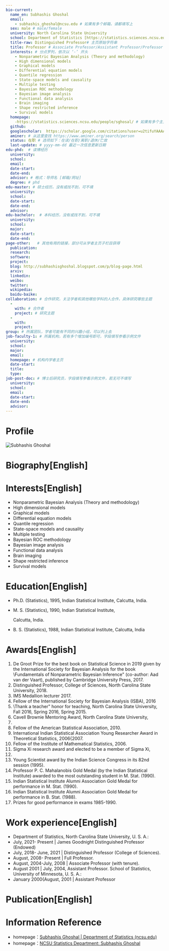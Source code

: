 ```yaml
---
bio-current:
  name_en: Subhashis Ghoshal
  email: 
    - subhashis_ghoshal@ncsu.edu # 如果有多个邮箱，请都填写上
  sex: male # male/female
  university: North Carolina State University 
  school: Department of Statistics [https://statistics.sciences.ncsu.edu/]# 格式：学院名称[学院官网链接] 
  title-raw: Distinguished Professor# 主页原始字符串
  title: Professor # Associate Professor/Assistant Professor/Professor
  interests: # 分点罗列，依次以 ‘-’ 开头
    - Nonparametric Bayesian Analysis (Theory and methodology)
    - High dimensional models
    - Graphical models
    - Differential equation models
    - Quantile regression
    - State-space models and causality
    - Multiple testing
    - Bayesian ROC methodology
    - Bayesian image analysis
    - Functional data analysis
    - Brain imaging
    - Shape restricted inference
    - Survival models
  homepage: 
    -https://statistics.sciences.ncsu.edu/people/sghosal/ # 如果有多个主页，请都填写上
  github: 
  googlescholar:  https://scholar.google.com/citations?user=u2tifuYAAAAJ&hl=en&oi=ao
  aminer: # 从这里查找 https://www.aminer.org/search/person
  status: 在职 # 选项如下：在读/在职/离职/退休/亡故
  last-update: # yyyy-mm-dd 最近一次信息更新日期
edu-phd:  # 读博经历
  university: 
  school: 
  email: 
  date-start: 
  date-end: 
  advisor: # 格式：导师名 [邮箱/网址]
  degree: # phd
edu-master: # 硕士经历，没有或找不到，可不填
  university: 
  school: 
  date-start: 
  date-end: 
  advisor:
edu-bachelor:  # 本科经历，没有或找不到，可不填
  university: 
  school: 
  major: 
  date-start: 
  date-end: 
page-other:   # 其他有用的链接，部分可从学者主页子栏目获得
  publication: 
  research: 
  software: 
  project: 
  blog: http://subhashisghoshal.blogspot.com/p/blog-page.html
  arxiv: 
  linkedin: 
  weibo:
  twitter:
  wikipedia:
  baidu-baike:
collaboration: # 合作研究，关注学者和其他哪些学科的人合作，具体研究哪些主题
  - 
    with: # 合作者
    project: # 研究主题
  - 
    with: 
    project: 
group: # 所属团队，学者可能有不同的兴趣小组，可以列上去
job-faculty-1: # 所属机构，若有多个增加编号即可，字段填写参看示例文件
  university: 
  school: 
  major: 
  email: 
  homepage: # 机构内学者主页
  date-start: 
  title: 
  type: 
job-post-doc: # 博士后研究员，字段填写参看示例文件，若无可不填写
  university: 
  school: 
  email: 
  date-start: 
  date-end: 
  advisor: 
---
```


# Profile

![Subhashis Ghoshal](https://statistics.sciences.ncsu.edu/wp-content/uploads/sites/21/2019/04/subhashis_ghoshal.jpg)

# Biography[English]



# Interests[English]

- Nonparametric Bayesian Analysis (Theory and methodology)
- High dimensional models
- Graphical models
- Differential equation models
- Quantile regression
- State-space models and causality
- Multiple testing
- Bayesian ROC methodology
- Bayesian image analysis
- Functional data analysis
- Brain imaging
- Shape restricted inference
- Survival models

# Education[English]

- Ph.D. (Statistics), 1995, Indian Statistical Institute, Calcutta, India.

- M. S. (Statistics), 1990, Indian Statistical Institute,

  Calcutta, India.

- B. S. (Statistics), 1988, Indian Statistical Institute, Calcutta, India  

# Awards[English]

1. De Groot Prize for the best book on Statistical Science in 2019 given
by the International Society for Bayesian Analysis for the book \Fundamentals of Nonparametric Bayesian Inference" (co-author: Aad van
der Vaart), published by Cambridge University Press, 2017.
2. Distinguished Professor, College of Sciences, North Carolina State University, 2018.
3. IMS Medallion lecturer 2017.
4. Fellow of the International Society for Bayesian Analysis (ISBA), 2016
5. \Thank a teacher" honor for teaching, North Carolina State University, Fall 2016, Spring 2016, Spring 2015.
6. Cavell Brownie Mentoring Award, North Carolina State University,
2015.
7. Fellow of the American Statistical Association, 2010.
8. International Indian Statistical Association Young Researcher Award
in Theoretical Statistics, 2006{2007.
9. Fellow of the Institute of Mathematical Statistics, 2006.
10. Sigma Xi research award and elected to be a member of Sigma Xi,
2004.
11. Young Scientist award by the Indian Science Congress in its 82nd
session (1995).
12. Professor P. C. Mahalanobis Gold Medal (by the Indian Statistical
Institute) awarded to the most outstanding student in M. Stat. (1990).
13. Indian Statistical Institute Alumni Association Gold Medal for performance in M. Stat. (1990).
14. Indian Statistical Institute Alumni Association Gold Medal for performance in B. Stat. (1988).
15. Prizes for good performance in exams 1985-1990.



# Work experience[English]

- Department of Statistics, North Carolina State University, U. S. A.:
- July, 2021- Present | James Goodnight Distinguished Professor (Endowed)
- July, 2018- June, 2021 | Distinguished Professor (College of Sciences).
- August, 2008- Present | Full Professor.
- August, 2004-July, 2008 | Associate Professor (with tenure).
- August 2001 | July, 2004, Assistant Professor.
  School of Statistics, University of Minnesota, U. S. A.:
- January 2000{August, 2001 | Assistant Professor  

# Publication[English]



# Information Reference

- homepage：[Subhashis Ghoshal | Department of Statistics (ncsu.edu)](https://statistics.sciences.ncsu.edu/people/sghosal/)
- homepage：[NCSU Statistics Department: Subhashis Ghoshal](https://www4.stat.ncsu.edu/~ghoshal/)

